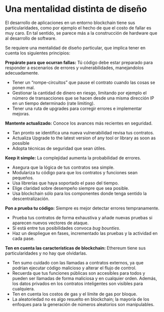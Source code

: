 # Una mentalidad distinta de diseño

El desarrollo de aplicaciones en un entorno blockchain tiene sus particularidades, como por ejemplo el hecho de que el costo de fallar es muy caro. En tal sentido, se parece más a la construcción de hardware que al desarrollo de software.

Se requiere una mentalidad de diseño particular, que implica tener en cuenta los siguientes principios:

**Prepárate para que ocurran fallas:** Tú código debe estar preparado para responder a escenarios de errores y vulnerabilidades, manejandolos adecuadamente.

* Tener un “rompe-circuitos” que pause el contrato cuando las cosas se ponen mal.
* Gestionar la cantidad de dinero en riesgo, limitando por ejemplo el número de transacciones que se hacen desde una misma dirección IP en un tiempo determinado (rate limiting).
* Tener una ruta de upgrades para corregir errores e implementar mejoras.

**Mantente actualizado:** Conoce los avances más recientes en seguridad.

* Tan pronto se identifica una nueva vulnerabilidad revisa tus contratos.
* Actualiza Upgrade to the latest version of any tool or library as soon as possible
* Adopta técnicas de seguridad que sean útiles.

**Keep it simple:** La complejidad aumenta la probabilidad de errores.

* Asegura que la lógica de tus contratos sea simple.
* Modulariza tu código para que los contratos y funciones sean pequeños.
* Usa librerías que haya soportado el paso del tiempo.
* Elige claridad sobre desempeño siempre que sea posible.
* Usa blockchain sólo para los componentes donde tenga sentido la descentralización.

**Pon a prueba tu código:** Siempre es mejor detectar errores tempranamente.

* Prueba tus contratos de forma exhaustiva y añade nuevas pruebas si aparecen nuevos vectores de ataque.
* Si está entre tus posibilidades convoca _bug bounties_.
* Haz un despliegue en fases, incrementado las pruebas y la actividad en cada pase.

**Ten en cuenta las características de blockchain:** Ethereum tiene sus particularidades y no hay que olvidarlas.

* Ten sumo cuidado con las llamadas a contratos externos, ya que podrían ejecutar código malicioso y alterar el flujo de control.
* Recuerda que tus funciones públicas son accesibles para todos y pueden ser llamadas de forma maliciosa y en cualquier orden. Además, los datos privados en los contratos inteligentes son visibles para cualquiera.
* Ten en cuenta los costos de gas y el límite de gas por bloque.
* La aleatoriedad no es algo resuelto en blockchain; la mayoría de los enfoques para la generación de números aleatorios son manipulables.
